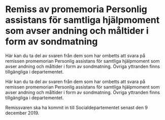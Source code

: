 # Remiss av promemoria Personlig assistans för samtliga hjälpmoment som avser andning och måltider i form av sondmatning

Här kan du ta del av svaren från dem som har ombetts att svara på remissen promemorian Personlig assistans för samtliga hjälpmoment som avser andning och måltider i form av sondmatning. Övriga yttranden finns tillgängliga i departementet.

Här kan du ta del av svaren från dem som har ombetts att svara på remissen promemorian Personlig assistans för samtliga hjälpmoment som avser andning och måltider i form av sondmatning. Övriga yttranden finns tillgängliga i departementet.

Remissvaren ska ha kommit in till Socialdepartementet senast den 9 december 2019.
